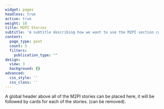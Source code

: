 ```yaml
---
widget: pages
headless: true
active: true
weight: 18
title: M2PI Stories
subtitle: 'A subtitle describing how we want to use the M2PI section can go here. (can be removed)'
content:
  page_type: post
  count: 5
  filters:
    publication_type: ""
design:
  view: 3
  background: {}
advanced:
  css_style: ''
  css_class: ''
---
```

A global header above all of the M2PI stories can be placed here, it will be
followed by cards for each of the stories. (can be removed).
